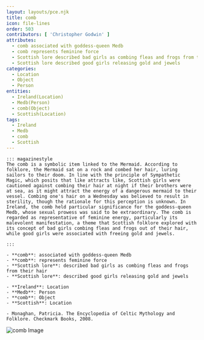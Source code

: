 ```yaml
---
layout: layouts/pce.njk
title: comb
icon: file-lines
order: 503
contributors: [ 'Christopher Godwin' ]
attributes:
  - comb associated with goddess-queen Medb
  - comb represents feminine force
  - Scottish lore described bad girls as combing fleas and frogs from their hair
  - Scottish lore described good girls releasing gold and jewels
categories:
  - Location
  - Object
  - Person
entities:
  - Ireland(Location)
  - Medb(Person)
  - comb(Object)
  - Scottish(Location)
tags:
  - Ireland
  - Medb
  - comb
  - Scottish
---
```

``` tab [group1:Info]
::: magazinestyle
The comb is a symbolic item linked to the Mermaid. According to folklore, the Mermaid sat on a rock and combed her hair, luring sailors to their doom. In line with the principle of Sympathetic Magic, which posits that like attracts like, Scottish girls were cautioned against combing their hair at night if their brothers were at sea, as it might attract the energy of a dangerous mermaid to their vessel. Combing one's hair on a Wednesday was believed to result in sterility, though the rationale for this perception is unknown. In Ireland, the comb held particular significance for the goddess-queen Medb, whose sexual prowess was said to be extraordinary. The comb is regarded as representative of feminine energy, particularly its malevolent manifestation, a theme that Scottish folklore explored with its concept of bad girls combing fleas and frogs out of their hair, while good girls were associated with freeing gold and jewels.

:::
```
``` tab [group1:Attributes]
- **comb**: associated with goddess-queen Medb
- **comb**: represents feminine force
- **Scottish lore**: described bad girls as combing fleas and frogs from their hair
- **Scottish lore**: described good girls releasing gold and jewels
```
``` tab [group1:Entities]
- **Ireland**: Location
- **Medb**: Person
- **comb**: Object
- **Scottish**: Location
```
``` tab [group1:Sources]
- Monaghan, Patricia. The Encyclopedia of Celtic Mythology and Folklore. Checkmark Books, 2008.
```
![comb Image](https://upload.wikimedia.org/wikipedia/commons/thumb/4/4a/Plastic_comb%2C_2015-06-07.jpg/1200px-Plastic_comb%2C_2015-06-07.jpg)
